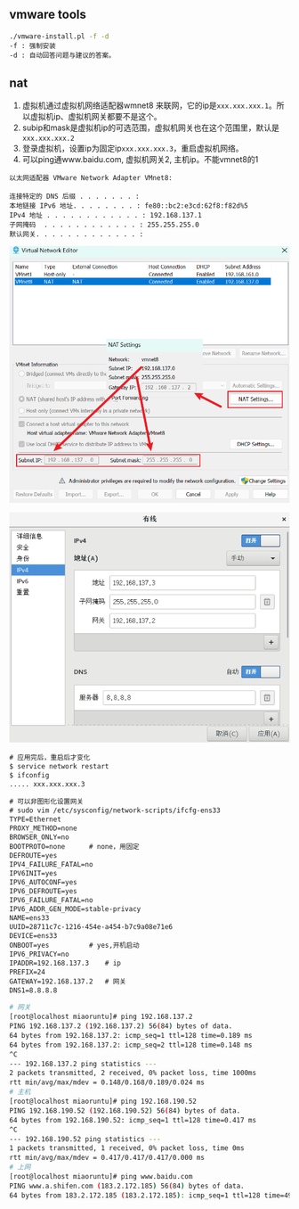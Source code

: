 ## vmware tools

```bash
./vmware-install.pl -f -d
-f : 强制安装
-d : 自动回答问题与建议的答案。
```

## nat

1. 虚拟机通过虚拟机网络适配器wmnet8 来联网，它的ip是`xxx.xxx.xxx.1`。所以虚拟机ip、虚拟机网关都要不是这个。
2. subip和mask是虚拟机ip的可选范围，虚拟机网关也在这个范围里，默认是`xxx.xxx.xxx.2`
3. 登录虚拟机，设置ip为固定ip`xxx.xxx.xxx.3`，重启虚拟机网络。
4. 可以ping通www.baidu.com, 虚拟机网关2, 主机ip。不能vmnet8的1


```
以太网适配器 VMware Network Adapter VMnet8:

连接特定的 DNS 后缀 . . . . . . . :
本地链接 IPv6 地址. . . . . . . . : fe80::bc2:e3cd:62f8:f82d%5
IPv4 地址 . . . . . . . . . . . . : 192.168.137.1
子网掩码  . . . . . . . . . . . . : 255.255.255.0
默认网关. . . . . . . . . . . . . :
```
![alt text](../../images/image-20.png)

![alt text](../../images/image-21.png)


```
# 应用完后，重启后才变化
$ service network restart
$ ifconfig 
..... xxx.xxx.xxx.3
```

```
# 可以非图形化设置网关
# sudo vim /etc/sysconfig/network-scripts/ifcfg-ens33 
TYPE=Ethernet
PROXY_METHOD=none
BROWSER_ONLY=no
BOOTPROTO=none      # none，用固定
DEFROUTE=yes
IPV4_FAILURE_FATAL=no
IPV6INIT=yes
IPV6_AUTOCONF=yes
IPV6_DEFROUTE=yes
IPV6_FAILURE_FATAL=no
IPV6_ADDR_GEN_MODE=stable-privacy
NAME=ens33
UUID=28711c7c-1216-454e-a454-b7c9a08e71e6
DEVICE=ens33
ONBOOT=yes          # yes,开机启动
IPV6_PRIVACY=no
IPADDR=192.168.137.3    # ip
PREFIX=24
GATEWAY=192.168.137.2   # 网关
DNS1=8.8.8.8
```

```bash
# 网关
[root@localhost miaoruntu]# ping 192.168.137.2
PING 192.168.137.2 (192.168.137.2) 56(84) bytes of data.
64 bytes from 192.168.137.2: icmp_seq=1 ttl=128 time=0.189 ms
64 bytes from 192.168.137.2: icmp_seq=2 ttl=128 time=0.148 ms
^C
--- 192.168.137.2 ping statistics ---
2 packets transmitted, 2 received, 0% packet loss, time 1000ms
rtt min/avg/max/mdev = 0.148/0.168/0.189/0.024 ms
# 主机
[root@localhost miaoruntu]# ping 192.168.190.52
PING 192.168.190.52 (192.168.190.52) 56(84) bytes of data.
64 bytes from 192.168.190.52: icmp_seq=1 ttl=128 time=0.417 ms
^C
--- 192.168.190.52 ping statistics ---
1 packets transmitted, 1 received, 0% packet loss, time 0ms
rtt min/avg/max/mdev = 0.417/0.417/0.417/0.000 ms
# 上网
[root@localhost miaoruntu]# ping www.baidu.com
PING www.a.shifen.com (183.2.172.185) 56(84) bytes of data.
64 bytes from 183.2.172.185 (183.2.172.185): icmp_seq=1 ttl=128 time=49.6 ms

```